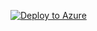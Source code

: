 [![Deploy to Azure](http://azuredeploy.net/deploybutton.png)](https://raw.githubusercontent.com/djpericsson/AzureWebAppDeploy/master/Templates/azureDeploy.json)